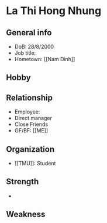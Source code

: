 # La Thi Hong Nhung

## General info
- DoB: 28/8/2000
- Job title: 
- Hometown: [[Nam Dinh]]
## Hobby
## Relationship
- Employee: 
- Direct manager
- Close Friends
- GF/BF: [[ME]]
## Organization
- [[TMU]]: Student
## Strength
- 
## Weakness